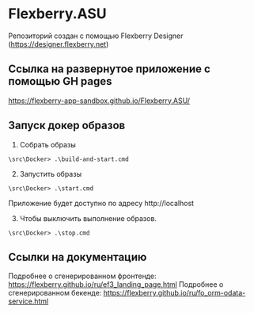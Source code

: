 # Flexberry.ASU
Репозиторий создан с помощью Flexberry Designer (https://designer.flexberry.net)

## Ссылка на развернутое приложение с помощью GH pages
https://flexberry-app-sandbox.github.io/Flexberry.ASU/

## Запуск докер образов

1. Собрать образы
```
\src\Docker> .\build-and-start.cmd
```

2. Запустить образы
```
\src\Docker> .\start.cmd
```

Приложение будет доступно по адресу http://localhost

3. Чтобы выключить выполнение образов.
```
\src\Docker> .\stop.cmd
```

## Ссылки на документацию

Подробнее о сгенерированном фронтенде: https://flexberry.github.io/ru/ef3_landing_page.html
Подробнее о сгенерированном бекенде: https://flexberry.github.io/ru/fo_orm-odata-service.html
